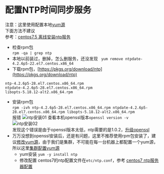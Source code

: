 # 配置NTP时间同步服务

注意：这里使用配置本地[yum源](./cluster-yum.md)  
下面方法不建议  
参考：[centos7.5 离线安装ntp服务](https://www.cnblogs.com/magic-chenyang/p/10968488.html)

+ 检查rpm包  
  `rpm -qa | grep ntp`
+ 本地以前装过，删掉，怎么删服务，还没发现
  ` yum remove ntpdate-4.2.6p5-22.el7.centos.x86_64`
+ 下载rpm包，[https://pkgs.org/download/ntp](https://pkgs.org/download/ntp)

```
ntp-4.2.6p5-28.el7.centos.x86_64.rpm 
ntpdate-4.2.6p5-28.el7.centos.x86_64.rpm 
libopts-5.18.12-alt2.x86_64.rpm
```

+ 安装rpm包  
  `rpm -ivh ntp-4.2.6p5-28.el7.centos.x86_64.rpm ntpdate-4.2.6p5-28.el7.centos.x86_64.rpm libopts-5.18.12-alt2.x86_64.rpm`  
  报错
  ![ntp安装01](../image/install/ntp01.jpg)
  查看本机openssl版本`openssl version -v`  
  ![ntp安装02](../image/install/ntp02.jpg)  
  发现这个错误是由于openssl版本太低，ntp需要的是1.0.2，[升级openssl](./upOpenssl.md)
+ 万万没想到openssl安装后，还是有问题，这里不推荐使用rpm包安装了，建议[修改yum源](./yum.md)，由于我们是集群，不可能在每一台机器上都配置一个yum源，所以这里[集群配置yum源](./cluster-yum.md)
    - yum安装
      `yum -y install ntp`
    - 修改配置 centos7的ntp配置文件在`etc/ntp.conf`，参考 [centos7 ntp服务器配置](https://www.cnblogs.com/harrymore/p/9566229.html)